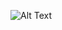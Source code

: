 ![Alt Text](https://res.cloudinary.com/dinsdxr0g/image/upload/c_fill,g_auto,h_250,w_970/b_rgb:ffffff,e_gradient_fade,y_-0.50/c_scale,co_rgb:ffffff,fl_relative,l_text:montserrat_25_style_light_align_center:building%20...,w_0.5,y_0.18/v1741013038/ezgif-64369107b412f0_ipwavu.gif)

<!--
**hiaayush30/hiaayush30** is a ✨ _special_ ✨ repository because its `README.md` (this file) appears on your GitHub profile.

Here are some ideas to get you started:

- 🔭 I’m currently working on ...
- 🌱 I’m currently learning ...
- 👯 I’m looking to collaborate on ...
- 🤔 I’m looking for help with ...
- 💬 Ask me about ...
- 📫 How to reach me: ...
- 😄 Pronouns: ...
- ⚡ Fun fact: ...
-->
